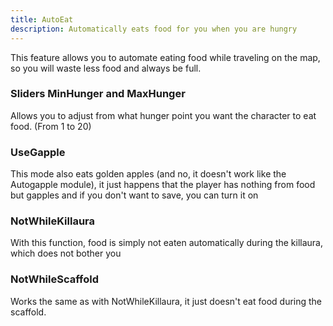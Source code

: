 ```yaml
---
title: AutoEat
description: Automatically eats food for you when you are hungry
---
```


This feature allows you to automate eating food while traveling on the map, so you will waste less food and always be full.

### Sliders MinHunger and MaxHunger
Allows you to adjust from what hunger point you want the character to eat food. (From 1 to 20)

### UseGapple
This mode also eats golden apples (and no, it doesn't work like the Autogapple module), it just happens that the player has nothing from food but gapples and if you don't want to save, you can turn it on

### NotWhileKillaura
With this function, food is simply not eaten automatically during the killaura, which does not bother you

### NotWhileScaffold
Works the same as with NotWhileKillaura, it just doesn't eat food during the scaffold.
